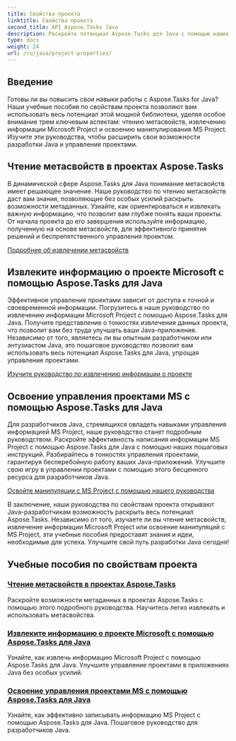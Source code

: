 ```yaml
---
title: Свойства проекта
linktitle: Свойства проекта
second_title: API Aspose.Tasks Java
description: Раскройте потенциал Aspose.Tasks для Java с помощью наших руководств по свойствам проекта. Извлекайте, используйте и манипулируйте информацией Microsoft Project без особых усилий.
type: docs
weight: 24
url: /ru/java/project-properties/
---
```

## Введение

Готовы ли вы повысить свои навыки работы с Aspose.Tasks for Java? Наши учебные пособия по свойствам проекта позволяют вам использовать весь потенциал этой мощной библиотеки, уделяя особое внимание трем ключевым аспектам: чтению метасвойств, извлечению информации Microsoft Project и освоению манипулирования MS Project. Изучите эти руководства, чтобы расширить свои возможности разработки Java и управления проектами.

## Чтение метасвойств в проектах Aspose.Tasks
В динамической сфере Aspose.Tasks для Java понимание метасвойств имеет решающее значение. Наше руководство по чтению метасвойств даст вам знания, позволяющие без особых усилий раскрыть возможности метаданных. Узнайте, как ориентироваться и извлекать важную информацию, что позволит вам глубже понять ваши проекты. От начала проекта до его завершения используйте информацию, полученную на основе метасвойств, для эффективного принятия решений и беспрепятственного управления проектом.

[Подробнее об извлечении метасвойств](./read-meta-properties/)

## Извлеките информацию о проекте Microsoft с помощью Aspose.Tasks для Java
Эффективное управление проектами зависит от доступа к точной и своевременной информации. Погрузитесь в наше руководство по извлечению информации Microsoft Project с помощью Aspose.Tasks для Java. Получите представление о тонкостях извлечения данных проекта, что позволит вам без труда улучшать ваши Java-приложения. Независимо от того, являетесь ли вы опытным разработчиком или энтузиастом Java, это пошаговое руководство позволит вам использовать весь потенциал Aspose.Tasks для Java, упрощая управление проектами.

[Изучите руководство по извлечению информации о проекте](./read-project-info/)

## Освоение управления проектами MS с помощью Aspose.Tasks для Java
Для разработчиков Java, стремящихся овладеть навыками управления информацией MS Project, наше руководство станет подробным руководством. Раскройте эффективность написания информации MS Project с помощью Aspose.Tasks для Java с помощью наших пошаговых инструкций. Разбирайтесь в тонкостях управления проектами, гарантируя бесперебойную работу ваших Java-приложений. Улучшите свою игру в управлении проектами с помощью этого бесценного ресурса для разработчиков Java.

[Освойте манипуляции с MS Project с помощью нашего руководства](./write-project-info/)

В заключение, наши руководства по свойствам проекта открывают Java-разработчикам возможность раскрыть весь потенциал Aspose.Tasks. Независимо от того, изучаете ли вы чтение метасвойств, извлечение информации Microsoft Project или освоение манипуляций с MS Project, эти учебные пособия предоставят знания и идеи, необходимые для успеха. Улучшите свой путь разработки Java сегодня!

## Учебные пособия по свойствам проекта
### [Чтение метасвойств в проектах Aspose.Tasks](./read-meta-properties/)
Раскройте возможности метаданных в проектах Aspose.Tasks с помощью этого подробного руководства. Научитесь легко извлекать и использовать метасвойства.
### [Извлеките информацию о проекте Microsoft с помощью Aspose.Tasks для Java](./read-project-info/)
Узнайте, как извлечь информацию Microsoft Project с помощью Aspose.Tasks для Java. Улучшите управление проектами в приложениях Java без особых усилий.
### [Освоение управления проектами MS с помощью Aspose.Tasks для Java](./write-project-info/)
Узнайте, как эффективно записывать информацию MS Project с помощью Aspose.Tasks для Java. Пошаговое руководство для разработчиков Java.